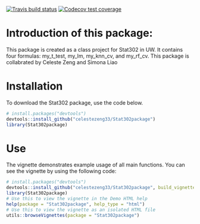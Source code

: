 <!-- badges: start -->
[![Travis build status](https://travis-ci.com/celestezeng33/STAT302package.svg?branch=master)](https://travis-ci.org/celestezeng33/STAT302package)
  [![Codecov test coverage](https://codecov.io/gh/celestezeng33/STAT302package/branch/master/graph/badge.svg)](https://codecov.io/gh/celestezeng33/STAT302package?branch=master)
<!-- badges: end -->

# Introduction of this package: 
This package is created as a class project for Stat302 in UW. It contains four formulas: my_t_test, my_lm, my_knn_cv, 
and my_rf_cv. This package is collabrated by Celeste Zeng and Simona Liao

# Installation
To download the Stat302 package, use the code below.

```r
# install.packages("devtools")
devtools::install_github("celestezeng33/Stat302package")
library(Stat302package)
```

# Use
The vignette demonstrates example usage of all main functions. You can see the vignette by using the following code:

```r
# install.packages("devtools")
devtools::install_github("celestezeng33/Stat302package", build_vignette = TRUE, build_opts = c())
library(Stat302package)
# Use this to view the vignette in the Demo HTML help
help(package = "Stat302package", help_type = "html")
# Use this to view the vignette as an isolated HTML file
utils::browseVignettes(package = "Stat302package")
```

